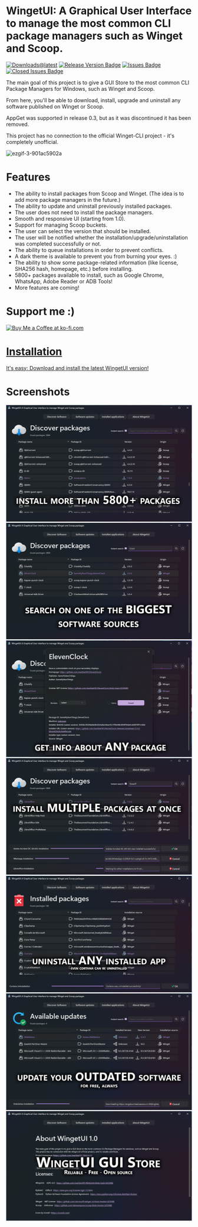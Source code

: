 # WingetUI: A Graphical User Interface to manage the most common CLI package managers such as Winget and Scoop.

[![Downloads@latest](https://img.shields.io/github/downloads/martinet101/WingetUI/total?style=for-the-badge)](https://github.com/martinet101/WingetUI/releases/latest/download/WingetUI.Installer.exe)
[![Release Version Badge](https://img.shields.io/github/v/release/martinet101/WingetUI?style=for-the-badge)](https://github.com/martinet101/WingetUI/releases)
[![Issues Badge](https://img.shields.io/github/issues/martinet101/WingetUI?style=for-the-badge)](https://github.com/martinet101/WingetUI/issues)
[![Closed Issues Badge](https://img.shields.io/github/issues-closed/martinet101/WingetUI?color=%238256d0&style=for-the-badge)](https://github.com/martinet101/WingetUI/issues?q=is%3Aissue+is%3Aclosed)


The main goal of this project is to give a GUI Store to the most common CLI Package Managers for Windows, such as Winget and Scoop. 

From here, you'll be able to download, install, upgrade and uninstall any software published on Winget or Scoop.

AppGet was supported in release 0.3, but as it was discontinued it has been removed.

This project has no connection to the official Winget-CLI project - it's completely unofficial.


![ezgif-3-901ac5902a](https://user-images.githubusercontent.com/53119851/169247775-e02ed0b1-ba34-4552-966a-676979d89925.png)


# Features

 - The ability to install packages from Scoop and Winget. (The idea is to add more package managers in the future.)
 - The ability to update and uninstall previously installed packages.
 - The user does not need to install the package managers.
 - Smooth and responsive UI (starting from 1.0).
 - Support for managing Scoop buckets.
 - The user can select the version that should be installed.
 - The user will be notified whether the installation/upgrade/uninstallation was completed successfully or not.
 - The ability to queue installations in order to prevent conflicts.
 - A dark theme is available to prevent you from burning your eyes. :)
 - The ability to show some package-related information (like license, SHA256 hash, homepage, etc.) before installing.
 - 5800+ packages available to install, such as Google Chrome, WhatsApp, Adobe Reader or ADB Tools!
 - More features are coming!

# Support me :)

<a href='https://ko-fi.com/martinet101' target='_blank'><img style='border:0px;height:36px;' src='https://az743702.vo.msecnd.net/cdn/kofi3.png?v=0' border='0' alt='Buy Me a Coffee at ko-fi.com' />


# Installation
 
It's easy: Download and install the [latest WingetUI version!](https://github.com/martinet101/WingetUI/releases/latest/download/WingetUI.Installer.exe)


# Screenshots
 
![alt text](/media/winget_1.png)
![alt text](/media/winget_2.png)
![alt text](/media/winget_3.png)
![alt text](/media/winget_4.png)
![alt text](/media/winget_6.png)
![alt text](/media/winget_5.png)
![alt text](/media/winget_7.png)
